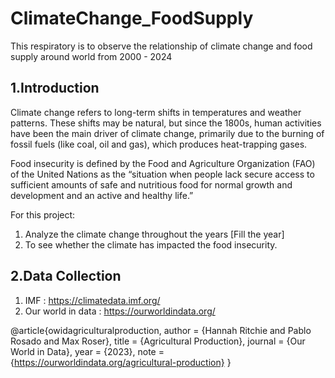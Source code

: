 # ClimateChange_FoodSupply
This respiratory is to observe the relationship of climate change and food supply around world from 2000 - 2024

## 1.Introduction
Climate change refers to long-term shifts in temperatures and weather patterns. These shifts may be natural, but since the 1800s, human activities have been the main driver of climate change, primarily due to the burning of fossil fuels (like coal, oil and gas), which produces heat-trapping gases.

Food insecurity is defined by the Food and Agriculture Organization (FAO) of the United Nations as the “situation when people lack secure access to sufficient amounts of safe and nutritious food for normal growth and development and an active and healthy life.”

For this project:
1. Analyze the climate change throughout the years [Fill the year]
2. To see whether the climate has impacted the food insecurity.
   
## 2.Data Collection
1. IMF :  https://climatedata.imf.org/
2. Our world in data : https://ourworldindata.org/




@article{owidagriculturalproduction,
    author = {Hannah Ritchie and Pablo Rosado and Max Roser},
    title = {Agricultural Production},
    journal = {Our World in Data},
    year = {2023},
    note = {https://ourworldindata.org/agricultural-production}
}
